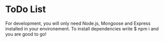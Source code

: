 # ToDo List 

For development, you will only need Node.js, Mongoose and Express installed in your environement.
To install dependencies write $ npm i and you are good to go!



